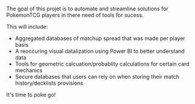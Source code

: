 The goal of this projet is to automate and streamline solutions for PokemonTCG players in there need of tools for sucess.

This will include:
 - Aggregated databases of matchup spread that was made per player basis
 - A reoccuring visual datalization using Power BI to better understand data
 - Tools for geometric calcuation/probablity calculations for certain card mechanics
 - Secure databases that users can rely on when storing their match history/decklists provisions



It's time to poke go!
